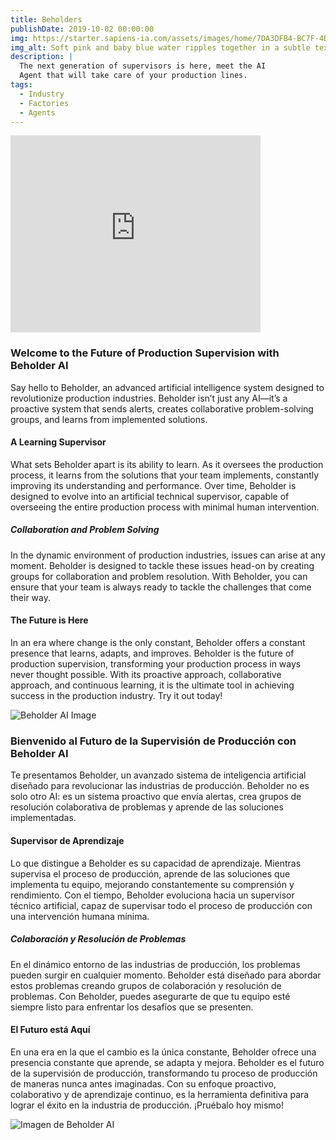 ```yaml
---
title: Beholders
publishDate: 2019-10-02 00:00:00
img: https://starter.sapiens-ia.com/assets/images/home/7DA3DFB4-BC7F-4DA5-988D-D04D01392022.gif
img_alt: Soft pink and baby blue water ripples together in a subtle texture.
description: |
  The next generation of supervisors is here, meet the AI
  Agent that will take care of your production lines.
tags:
  - Industry
  - Factories
  - Agents
---
```


<iframe width="400" height="315" src="https://www.youtube.com/embed/g-YHjLTebqw" title="YouTube video player" frameborder="0" allow="accelerometer; autoplay; clipboard-write; encrypted-media; gyroscope; picture-in-picture; web-share" allowfullscreen></iframe>

### Welcome to the Future of Production Supervision with Beholder AI

Say hello to Beholder, an advanced artificial intelligence system designed to revolutionize production industries. Beholder isn’t just any AI—it’s a proactive system that sends alerts, creates collaborative problem-solving groups, and learns from implemented solutions.

#### A Learning Supervisor

What sets Beholder apart is its ability to learn. As it oversees the production process, it learns from the solutions that your team implements, constantly improving its understanding and performance. Over time, Beholder is designed to evolve into an artificial technical supervisor, capable of overseeing the entire production process with minimal human intervention.

##### Collaboration and Problem Solving

In the dynamic environment of production industries, issues can arise at any moment. Beholder is designed to tackle these issues head-on by creating groups for collaboration and problem resolution. With Beholder, you can ensure that your team is always ready to tackle the challenges that come their way.

#### The Future is Here

In an era where change is the only constant, Beholder offers a constant presence that learns, adapts, and improves. Beholder is the future of production supervision, transforming your production process in ways never thought possible. With its proactive approach, collaborative approach, and continuous learning, it is the ultimate tool in achieving success in the production industry. Try it out today!

![Beholder AI Image](https://payhip.com/cdn-cgi/image/format=auto/https://pe56d.s3.amazonaws.com/o_1gtvvih6jirjt1s1hdbnbr18v6j.jpeg)

### Bienvenido al Futuro de la Supervisión de Producción con Beholder AI

Te presentamos Beholder, un avanzado sistema de inteligencia artificial diseñado para revolucionar las industrias de producción. Beholder no es solo otro AI: es un sistema proactivo que envía alertas, crea grupos de resolución colaborativa de problemas y aprende de las soluciones implementadas.

#### Supervisor de Aprendizaje

Lo que distingue a Beholder es su capacidad de aprendizaje. Mientras supervisa el proceso de producción, aprende de las soluciones que implementa tu equipo, mejorando constantemente su comprensión y rendimiento. Con el tiempo, Beholder evoluciona hacia un supervisor técnico artificial, capaz de supervisar todo el proceso de producción con una intervención humana mínima.

##### Colaboración y Resolución de Problemas

En el dinámico entorno de las industrias de producción, los problemas pueden surgir en cualquier momento. Beholder está diseñado para abordar estos problemas creando grupos de colaboración y resolución de problemas. Con Beholder, puedes asegurarte de que tu equipo esté siempre listo para enfrentar los desafíos que se presenten.

#### El Futuro está Aquí

En una era en la que el cambio es la única constante, Beholder ofrece una presencia constante que aprende, se adapta y mejora. Beholder es el futuro de la supervisión de producción, transformando tu proceso de producción de maneras nunca antes imaginadas. Con su enfoque proactivo, colaborativo y de aprendizaje continuo, es la herramienta definitiva para lograr el éxito en la industria de producción. ¡Pruébalo hoy mismo!

![Imagen de Beholder AI](https://payhip.com/cdn-cgi/image/format=auto/https://pe56d.s3.amazonaws.com/o_1gu00bes3uq011boijs1kj223c5h.jpeg)
